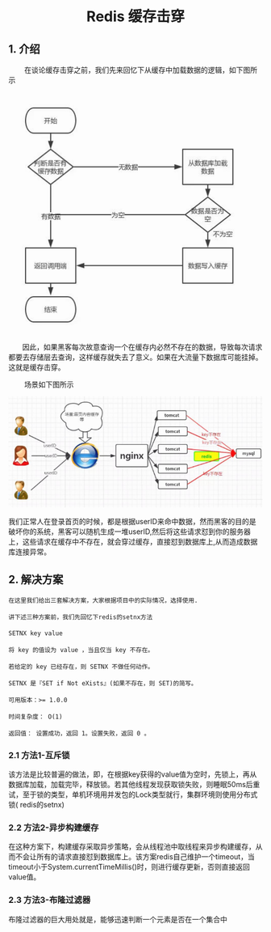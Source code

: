 <center><h1> Redis 缓存击穿 </h1></center>

## 1. 介绍
&#160; &#160; &#160; &#160; 在谈论缓存击穿之前，我们先来回忆下从缓存中加载数据的逻辑，如下图所示

![image](../../../pictures/linux/nosql/redis/p3.png)

&#160; &#160; &#160; &#160;因此，如果黑客每次故意查询一个在缓存内必然不存在的数据，导致每次请求都要去存储层去查询，这样缓存就失去了意义。如果在大流量下数据库可能挂掉。这就是缓存击穿。

&#160; &#160; &#160; &#160; 场景如下图所示

![image](../../../pictures/linux/nosql/redis/p4.png)


我们正常人在登录首页的时候，都是根据userID来命中数据，然而黑客的目的是破坏你的系统，黑客可以随机生成一堆userID,然后将这些请求怼到你的服务器上，这些请求在缓存中不存在，就会穿过缓存，直接怼到数据库上,从而造成数据库连接异常。


## 2. 解决方案

```
在这里我们给出三套解决方案，大家根据项目中的实际情况，选择使用.

讲下述三种方案前，我们先回忆下redis的setnx方法

SETNX key value

将 key 的值设为 value ，当且仅当 key 不存在。

若给定的 key 已经存在，则 SETNX 不做任何动作。

SETNX 是『SET if Not eXists』(如果不存在，则 SET)的简写。

可用版本：>= 1.0.0

时间复杂度： O(1)

返回值： 设置成功，返回 1。设置失败，返回 0 。

```

### 2.1 方法1-互斥锁

该方法是比较普遍的做法，即，在根据key获得的value值为空时，先锁上，再从数据库加载，加载完毕，释放锁。若其他线程发现获取锁失败，则睡眠50ms后重试，至于锁的类型，单机环境用并发包的Lock类型就行，集群环境则使用分布式锁( redis的setnx)

### 2.2 方法2-异步构建缓存
在这种方案下，构建缓存采取异步策略，会从线程池中取线程来异步构建缓存，从而不会让所有的请求直接怼到数据库上。该方案redis自己维护一个timeout，当timeout小于System.currentTimeMillis()时，则进行缓存更新，否则直接返回value值。


### 2.3 方法3-布隆过滤器
布隆过滤器的巨大用处就是，能够迅速判断一个元素是否在一个集合中
